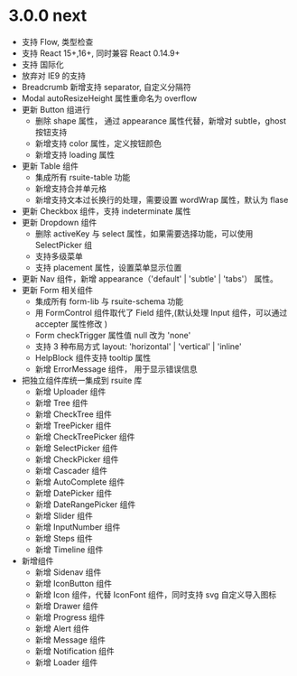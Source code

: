 # 3.0.0 next

* 支持 Flow, 类型检查
* 支持 React 15+,16+, 同时兼容 React 0.14.9+
* 支持 国际化
* 放弃对 IE9 的支持
* Breadcrumb 新增支持 separator, 自定义分隔符
* Modal autoResizeHeight 属性重命名为 overflow
* 更新 Button 组进行
  * 删除 shape 属性， 通过 appearance 属性代替，新增对 subtle，ghost 按钮支持
  * 新增支持 color 属性，定义按钮颜色
  * 新增支持 loading 属性
* 更新 Table 组件
  * 集成所有 rsuite-table 功能
  * 新增支持合并单元格
  * 新增支持文本过长换行的处理，需要设置 wordWrap 属性，默认为 flase
* 更新 Checkbox 组件，支持 indeterminate 属性
* 更新 Dropdown 组件
  * 删除 activeKey 与 select 属性，如果需要选择功能，可以使用 SelectPicker 组
  * 支持多级菜单
  * 支持 placement 属性，设置菜单显示位置
* 更新 Nav 组件，新增 appearance（'default' | 'subtle' | 'tabs'） 属性。
* 更新 Form 相关组件
  * 集成所有 form-lib 与 rsuite-schema 功能
  * 用 FormControl 组件取代了 Field 组件,(默认处理 Input 组件，可以通过 accepter 属性修改 )
  * Form checkTrigger 属性值 null 改为 'none'
  * 支持 3 种布局方式 layout: 'horizontal' | 'vertical' | 'inline'
  * HelpBlock 组件支持 tooltip 属性
  * 新增 ErrorMessage 组件， 用于显示错误信息
* 把独立组件库统一集成到 rsuite 库
  * 新增 Uploader 组件
  * 新增 Tree 组件
  * 新增 CheckTree 组件
  * 新增 TreePicker 组件
  * 新增 CheckTreePicker 组件
  * 新增 SelectPicker 组件
  * 新增 CheckPicker 组件
  * 新增 Cascader 组件
  * 新增 AutoComplete 组件
  * 新增 DatePicker 组件
  * 新增 DateRangePicker 组件
  * 新增 Slider 组件
  * 新增 InputNumber 组件
  * 新增 Steps 组件
  * 新增 Timeline 组件
* 新增组件
  * 新增 Sidenav 组件
  * 新增 IconButton 组件
  * 新增 Icon 组件，代替 IconFont 组件，同时支持 svg 自定义导入图标
  * 新增 Drawer 组件
  * 新增 Progress 组件
  * 新增 Alert 组件
  * 新增 Message 组件
  * 新增 Notification 组件
  * 新增 Loader 组件
